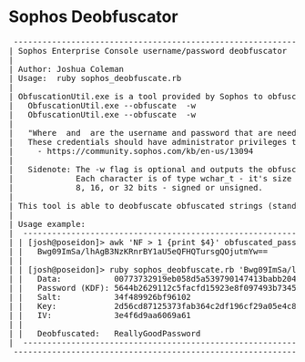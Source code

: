 # Sophos Deobfuscator
<pre>
 ---------------------------------------------------------------------------------------------------------------------------------  
| Sophos Enterprise Console username/password deobfuscator                                                               03/12/18 | 
|                                                                                                                                 | 
| Author: Joshua Coleman                                                                                                          | 
| Usage:  ruby sophos_deobfuscate.rb <obfuscated>                                                                                             | 
|                                                                                                                                 | 
| ObfuscationUtil.exe is a tool provided by Sophos to obfuscate administrator account credentials:                                | 
|   ObfuscationUtil.exe --obfuscate <USERNAME> -w                                                                                           | 
|   ObfuscationUtil.exe --obfuscate <PASSWORD> -w                                                                                           | 
|                                                                                                                                 | 
|   "Where <USERNAME> and <PASSWORD> are the username and password that are needed to obfuscate.                                                      | 
|   These credentials should have administrator privileges to access the files in the CID."                                       | 
|     - https://community.sophos.com/kb/en-us/13094                                                                               | 
|                                                                                                                                 | 
|   Sidenote: The -w flag is optional and outputs the obfuscated data as a wstring.                                               | 
|             Each character is of type wchar_t - it's size is compiler-dependent.                                                | 
|             8, 16, or 32 bits - signed or unsigned.                                                                             | 
|                                                                                                                                 | 
| This tool is able to deobfuscate obfuscated strings (standard or wide) generated by SEC's ObfuscationUtil.exe.                  | 
|                                                                                                                                 | 
| Usage example:                                                                                                                  | 
|  --------------------------------------------------------------------------------------------------------------------           | 
| | [josh@poseidon]> awk 'NF > 1 {print $4}' obfuscated_password.txt                                                   |          | 
| |   Bwg09ImSa/lhAgB3NzKRnrBY1aU5eQFHQTursgQOjutmYw==                                                                 |          | 
| |                                                                                                                    |          | 
| | [josh@poseidon]> ruby sophos_deobfuscate.rb 'Bwg09ImSa/lhAgB3NzKRnrBY1aU5eQFHQTursgQOjutmYw=='                     |          | 
| |   Data:           00773732919eb058d5a539790147413babb2040e8eeb6663                                                 |          | 
| |   Password (KDF): 5644b2629112c5facfd15923e8f097493b73455eae613454485bc61f785f0008b340fc34e05ad98b71aed70dab3e97c9 |          | 
| |   Salt:           34f489926bf96102                                                                                 |          | 
| |   Key:            2d56cd87125373fab364c2df196cf29a05e4c8f1a1c99ada                                                 |          | 
| |   IV:             3e4f6d9aa6069a61                                                                                 |          | 
| |                                                                                                                    |          | 
| |   Deobfuscated:   ReallyGoodPassword                                                                               |          | 
|  --------------------------------------------------------------------------------------------------------------------           | 
 ---------------------------------------------------------------------------------------------------------------------------------  
</pre>
